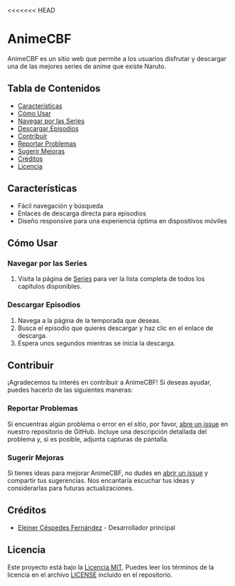 <<<<<<< HEAD
# AnimeCBF

AnimeCBF es un sitio web que permite a los usuarios disfrutar y descargar una de las mejores series de anime que existe Naruto.

## Tabla de Contenidos
- [Características](#características)
- [Cómo Usar](#cómo-usar)
- [Navegar por las Series](#navegar-por-las-series)
- [Descargar Episodios](#descargar-episodios)
- [Contribuir](#contribuir)
- [Reportar Problemas](#reportar-problemas)
- [Sugerir Mejoras](#sugerir-mejoras)
- [Créditos](#créditos)
- [Licencia](#licencia)

## Características
- Fácil navegación y búsqueda
- Enlaces de descarga directa para episodios
- Diseño responsive para una experiencia óptima en dispositivos móviles


## Cómo Usar

### Navegar por las Series
1. Visita la página de [Series](https://ains9803.github.io/ainmecbf/index.html) para ver la lista completa de todos los capítulos  disponibles.


### Descargar Episodios
1. Navega a la página de la temporada que deseas.
2. Busca el episodio que quieres descargar y haz clic en el enlace de descarga.
3. Espera unos segundos mientras se inicia la descarga.

## Contribuir

¡Agradecemos tu interés en contribuir a AnimeCBF! Si deseas ayudar, puedes hacerlo de las siguientes maneras:

### Reportar Problemas
Si encuentras algún problema o error en el sitio, por favor, [abre un issue](https://github.com/Ains9803/animecbf/issues/new) en nuestro repositorio de GitHub. Incluye una descripción detallada del problema y, si es posible, adjunta capturas de pantalla.

### Sugerir Mejoras
Si tienes ideas para mejorar AnimeCBF, no dudes en [abrir un issue](https://github.com/Ains9803/animecbf/issues/new) y compartir tus sugerencias. Nos encantaría escuchar tus ideas y considerarlas para futuras actualizaciones.

## Créditos
- [Eleiner Céspedes Fernández](https://github.com/Ains9803) - Desarrollador principal


## Licencia
Este proyecto está bajo la [Licencia MIT](LICENSE). Puedes leer los términos de la licencia en el archivo [LICENSE](LICENSE) incluido en el repositorio.
